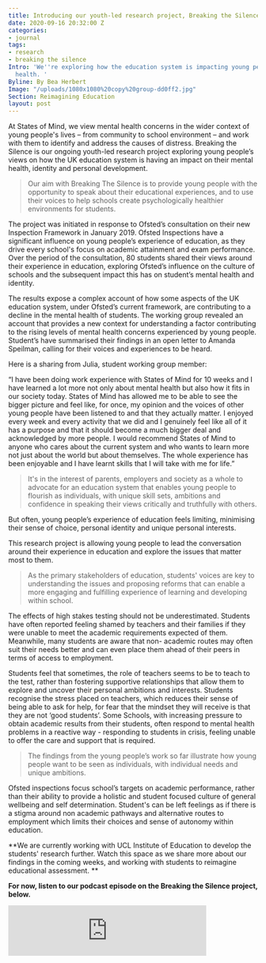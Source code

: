 ```yaml
---
title: Introducing our youth-led research project, Breaking the Silence
date: 2020-09-16 20:32:00 Z
categories:
- journal
tags:
- research
- breaking the silence
Intro: 'We''re exploring how the education system is impacting young people''s mental
  health. '
Byline: By Bea Herbert
Image: "/uploads/1080x1080%20copy%20group-dd0ff2.jpg"
Section: Reimagining Education
layout: post
---
```


At States of Mind, we view mental health concerns in the wider context of young people's lives – from community to school environment – and work with them to identify and address the causes of distress. Breaking the Silence is our ongoing youth-led research project exploring young people’s views on how the UK education system is having an impact on their mental health, identity and personal development.

> Our aim with Breaking The Silence is to provide young people with the opportunity to speak about their educational experiences, and to use their voices to help schools create psychologically healthier environments for students.

The project was initiated in response to Ofsted’s consultation on their new Inspection Framework in January 2019. Ofsted Inspections have a significant influence on young people’s experience of education, as they drive every school's focus on academic attainment and exam performance. Over the period of the consultation, 80 students shared their views around their experience in education, exploring Ofsted’s influence on the culture of schools and the subsequent impact this has on student’s mental health and identity. 

The results expose a complex account of how some aspects of the UK education system, under Ofsted’s current framework, are contributing to a decline in the mental health of students. The working group revealed an account that provides a new context for understanding a factor contributing to the rising levels of mental health concerns experienced by young people. Student’s have summarised their findings in an open letter to Amanda Speilman, calling for their voices and experiences to be heard.

Here is a sharing from Julia, student working group member:

“I have been doing work experience with States of Mind for 10 weeks and I have learned a lot more not only about mental health but also how it fits in our society today.  States of Mind has allowed me to be able to see the bigger picture and feel like, for once, my opinion and the voices of other young people have been listened to and that they actually matter. I enjoyed every week and every activity that we did and I genuinely feel like all of it has a purpose and that it should become a much bigger deal and acknowledged by more people. I would recommend States of Mind to anyone who cares about the current system and who wants to learn more not just about the world but about themselves. The whole experience has been enjoyable and I have learnt skills that I will take with me for life.”

> It's in the interest of parents, employers and society as a whole to advocate for an education system that enables young people to flourish as individuals, with unique skill sets, ambitions and confidence in speaking their views critically and truthfully with others.

But often, young people’s experience of education feels limiting, minimising their sense of choice, personal identity and unique personal interests.

This research project is allowing young people to lead the conversation around their experience in education and explore the issues that matter most to them. 

> As the primary stakeholders of education, students' voices are key to understanding the issues and proposing reforms that can enable a more engaging and fulfilling experience of learning and developing within school.

The effects of high stakes testing should not be underestimated. Students have often reported feeling shamed by teachers and their families if they were unable to meet the academic requirements expected of them. Meanwhile, many students are aware that non- academic routes may often suit their needs better and can even place them ahead of their peers in terms of access to employment.

Students feel that sometimes, the role of teachers seems to be to teach to the test, rather than fostering supportive relationships that allow them to explore and uncover their personal ambitions and interests. Students recognise the stress placed on teachers,  which reduces their sense of being able to ask for help, for fear that the mindset they will receive is that they are not ‘good students’. Some Schools, with increasing pressure to obtain academic results from their students, often respond to mental health problems in a reactive way - responding to students in crisis, feeling unable to offer the care and support that is required.

> The findings from the young people’s work so far illustrate how young people want to be seen as individuals, with individual needs and unique ambitions. 

Ofsted inspections focus school’s targets on academic performance, rather than their ability to provide a holistic and student focused culture of general wellbeing and self determination. Student's can be left feelings as if there is a stigma around non academic pathways and alternative routes to employment which limits their choices and sense of autonomy within education. 

**We are currently working with UCL Institute of Education to develop the students' research further. Watch this space as we share more about our findings in the coming weeks, and working with students to reimagine educational assessment. **

**For now, listen to our podcast episode on the Breaking the Silence project, below.**

<iframe src="https://anchor.fm/bea-herbert/embed/episodes/Breaking-The-Silence--Young-peoples-views-on-Education-and-Identity-eeb7ej" height="102px" width="400px" frameborder="0" scrolling="no"></iframe>